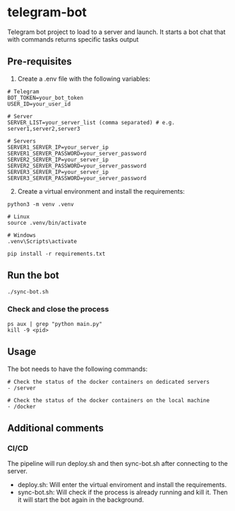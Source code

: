 # telegram-bot
Telegram bot project to load to a server and launch. It starts a bot chat that with commands returns specific tasks output

## Pre-requisites
1. Create a .env file with the following variables:
```
# Telegram
BOT_TOKEN=your_bot_token
USER_ID=your_user_id

# Server
SERVER_LIST=your_server_list (comma separated) # e.g. server1,server2,server3

# Servers
SERVER1_SERVER_IP=your_server_ip
SERVER1_SERVER_PASSWORD=your_server_password
SERVER2_SERVER_IP=your_server_ip
SERVER2_SERVER_PASSWORD=your_server_password
SERVER3_SERVER_IP=your_server_ip
SERVER3_SERVER_PASSWORD=your_server_password
```

2. Create a virtual environment and install the requirements:
```
python3 -m venv .venv

# Linux
source .venv/bin/activate

# Windows
.venv\Scripts\activate

pip install -r requirements.txt
```

## Run the bot
```
./sync-bot.sh
```

### Check and close the process
```
ps aux | grep "python main.py"
kill -9 <pid>
```

## Usage
The bot needs to have the following commands:
```
# Check the status of the docker containers on dedicated servers
- /server

# Check the status of the docker containers on the local machine
- /docker
```

## Additional comments
### CI/CD
The pipeline will run deploy.sh and then sync-bot.sh after connecting to the server.
- deploy.sh: Will enter the virtual enviroment and install the requirements.
- sync-bot.sh: Will check if the process is already running and kill it. Then it will start the bot again in the background.